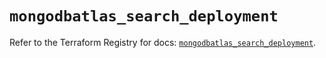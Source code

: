# `mongodbatlas_search_deployment`

Refer to the Terraform Registry for docs: [`mongodbatlas_search_deployment`](https://registry.terraform.io/providers/mongodb/mongodbatlas/1.35.0/docs/resources/search_deployment).
